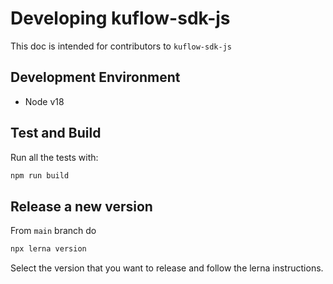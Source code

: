 # Developing kuflow-sdk-js

This doc is intended for contributors to `kuflow-sdk-js`

## Development Environment

- Node v18

## Test and Build

Run all the tests with:

```bash
npm run build
```

## Release a new version

From `main` branch do

```bash
npx lerna version
```

Select the version that you want to release and follow the lerna instructions.
